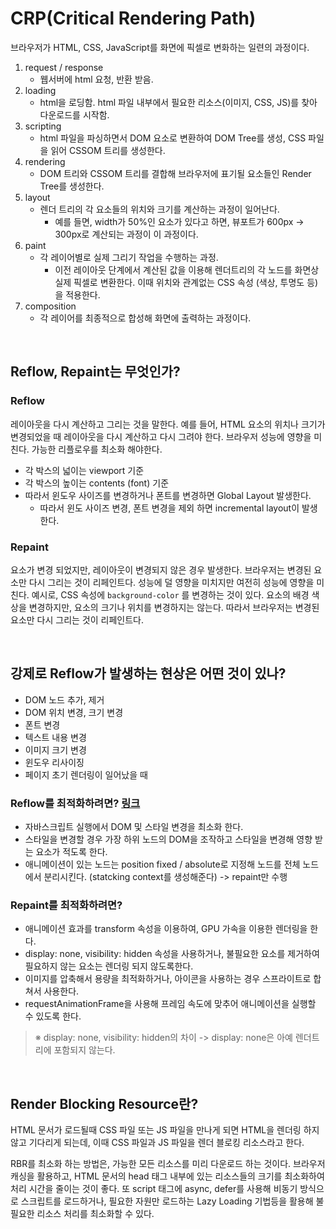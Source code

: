 # CRP(Critical Rendering Path)

브라우저가 HTML, CSS, JavaScript를 화면에 픽셀로 변화하는 일련의 과정이다.

1. request / response
   - 웹서버에 html 요청, 반환 받음.
2. loading
   - html을 로딩함. html 파일 내부에서 필요한 리소스(이미지, CSS, JS)를 찾아 다운로드를 시작함.
3. scripting
   - html 파일을 파싱하면서 DOM 요소로 변환하여 DOM Tree를 생성, CSS 파일을 읽어 CSSOM 트리를 생성한다.
4. rendering
   - DOM 트리와 CSSOM 트리를 결합해 브라우저에 표기될 요소들인 Render Tree를 생성한다.
5. layout
   - 렌더 트리의 각 요소들의 위치와 크기를 계산하는 과정이 일어난다.
     - 예를 들면, width가 50%인 요소가 있다고 하면, 뷰포트가 600px -> 300px로 계산되는 과정이 이 과정이다.
6. paint
   - 각 레이어별로 실제 그리기 작업을 수행하는 과정.
     - 이전 레이아웃 단계에서 계산된 값을 이용해 렌더트리의 각 노드를 화면상 실제 픽셀로 변환한다. 이때 위치와 관계없는 CSS 속성 (색상, 투명도 등)을 적용한다.
7. composition
   - 각 레이어를 최종적으로 합성해 화면에 출력하는 과정이다.

<br/>

## Reflow, Repaint는 무엇인가?

### Reflow

레이아웃을 다시 계산하고 그리는 것을 말한다. 예를 들어, HTML 요소의 위치나 크기가 변경되었을 때 레이아웃을 다시 계산하고 다시 그려야 한다. 브라우저 성능에 영향을 미친다. 가능한 리플로우를 최소화 해야한다.

- 각 박스의 넓이는 viewport 기준
- 각 박스의 높이는 contents (font) 기준
- 따라서 윈도우 사이즈를 변경하거나 폰트를 변경하면 Global Layout 발생한다.
  - 따라서 윈도 사이즈 변경, 폰트 변경을 제외 하면 incremental layout이 발생한다.

### Repaint

요소가 변경 되었지만, 레이아웃이 변경되지 않은 경우 발생한다. 브라우저는 변경된 요소만 다시 그리는 것이 리페인트다. 성능에 덜 영향을 미치지만 여전히 성능에 영향을 미친다. 예시로, CSS 속성에 `background-color` 를 변경하는 것이 있다. 요소의 배경 색상을 변경하지만, 요소의 크기나 위치를 변경하지는 않는다. 따라서 브라우저는 변경된 요소만 다시 그리는 것이 리페인트다.

<br/>

## 강제로 Reflow가 발생하는 현상은 어떤 것이 있나?

- DOM 노드 추가, 제거
- DOM 위치 변경, 크기 변경
- 폰트 변경
- 텍스트 내용 변경
- 이미지 크기 변경
- 윈도우 리사이징
- 페이지 초기 렌더링이 일어났을 때

### Reflow를 최적화하려면? [링크](https://wit.nts-corp.com/2017/06/05/4571)

- 자바스크립트 실행에서 DOM 및 스타일 변경을 최소화 한다.
- 스타일을 변경할 경우 가장 하위 노드의 DOM을 조작하고 스타일을 변경해 영향 받는 요소가 적도록 한다.
- 애니메이션이 있는 노드는 position fixed / absolute로 지정해 노드를 전체 노드에서 분리시킨다. (statcking context를 생성해준다) -> repaint만 수행

### Repaint를 최적화하려면?

- 애니메이션 효과를 transform 속성을 이용하여, GPU 가속을 이용한 렌더링을 한다.
- display: none, visibility: hidden 속성을 사용하거나, 불필요한 요소를 제거하여 필요하지 않는 요소는 렌더링 되지 않도록한다.
- 이미지를 압축해서 용량을 최적화하거나, 아이콘을 사용하는 경우 스프라이트로 합쳐서 사용한다.
- requestAnimationFrame을 사용해 프레임 속도에 맞추어 애니메이션을 실행할 수 있도록 한다.

> ※ display: none, visibility: hidden의 차이 -> display: none은 아예 렌더트리에 포함되지 않는다.

<br/>

## Render Blocking Resource란?

HTML 문서가 로드될때 CSS 파일 또는 JS 파일을 만나게 되면 HTML을 렌더링 하지 않고 기다리게 되는데, 이때 CSS 파일과 JS 파일을 렌더 블로킹 리소스라고 한다.

RBR를 최소화 하는 방법은, 가능한 모든 리소스를 미리 다운로드 하는 것이다. 브라우저 캐싱을 활용하고, HTML 문서의 head 태그 내부에 있는 리소스들의 크기를 최소화하여 처리 시간을 줄이는 것이 좋다. 또 script 태그에 async, defer를 사용해 비동기 방식으로 스크립트를 로드하거나, 필요한 자원만 로드하는 Lazy Loading 기법등을 활용해 불필요한 리소스 처리를 최소화할 수 있다.

